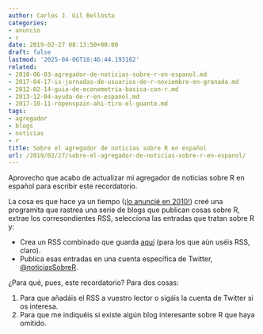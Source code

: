 ```yaml
---
author: Carlos J. Gil Bellosta
categories:
- anuncio
- r
date: 2019-02-27 08:13:50+00:00
draft: false
lastmod: '2025-04-06T18:46:44.193162'
related:
- 2010-06-03-agregador-de-noticias-sobre-r-en-espanol.md
- 2017-04-17-ix-jornadas-de-usuarios-de-r-noviembre-en-granada.md
- 2012-02-14-guia-de-econometria-basica-con-r.md
- 2013-12-04-ayuda-de-r-en-espanol.md
- 2017-10-11-ropenspain-ahi-tiro-el-guante.md
tags:
- agregador
- blogs
- noticias
- r
title: Sobre el agregador de noticias sobre R en español
url: /2019/02/27/sobre-el-agregador-de-noticias-sobre-r-en-espanol/
---
```


Aprovecho que acabo de actualizar mi agregador de noticias sobre R en español para escribir este recordatorio.

La cosa es que hace ya un tiempo ([¡lo anuncié en 2010!](https://www.datanalytics.com/2010/06/03/agregador-de-noticias-sobre-r-en-espanol/)) creé una programita que rastrea una serie de blogs que publican cosas sobre R, extrae los corresondientes RSS, selecciona las entradas que tratan sobre R y:

* Crea un RSS combinado que guarda [aquí](https://www.datanalytics.com/r_blogs_mashup.rss) (para los que aún uséis RSS, claro).
* Publica esas entradas en una cuenta específica de Twitter, [@noticiasSobreR](https://twitter.com/noticiasSobreR).

¿Para qué, pues, este recordatorio? Para dos cosas:

1. Para que añadáis el RSS a vuestro lector o sigáis la cuenta de Twitter si os interesa.
2. Para que me indiquéis si existe algún blog interesante sobre R que haya omitido.